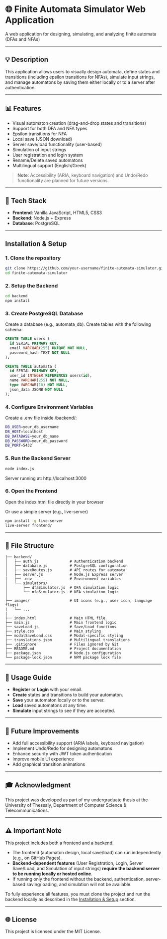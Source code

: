 # 🌐 Finite Automata Simulator Web Application 

A web application for designing, simulating, and analyzing finite automata (DFAs and NFAs) 

---

## 💡 Description

This application allows users to visually design automata, define states and transitions (including epsilon transitions for NFAs), simulate input strings, and manage automatons by saving them either locally or to a server after authentication.

---

## 📊 Features

- Visual automaton creation (drag-and-drop states and transitions)
- Support for both DFA and NFA types
- Epsilon transitions for NFA
- Local save (JSON download)
- Server save/load functionality (user-based)
- Simulation of input strings
- User registration and login system
- Rename/Delete saved automatons
- Multilingual support (English/Greek)

> **Note**: Accessibility (ARIA, keyboard navigation) and Undo/Redo functionality are planned for future versions.

---

## 📖 Tech Stack

- **Frontend**: Vanilla JavaScript, HTML5, CSS3
- **Backend**: Node.js + Express
- **Database**: PostgreSQL

---

## Installation & Setup

### 1. Clone the repository

```bash
git clone https://github.com/your-username/finite-automata-simulator.git
cd finite-automata-simulator
```
### 2. Setup the Backend
```bash
cd backend
npm install
```
### 3. Create PostgreSQL Database

Create a database (e.g., automata_db).
Create tables with the following schema:
```sql
CREATE TABLE users (
  id SERIAL PRIMARY KEY,
  email VARCHAR(255) UNIQUE NOT NULL,
  password_hash TEXT NOT NULL
);

CREATE TABLE automata (
  id SERIAL PRIMARY KEY,
  user_id INTEGER REFERENCES users(id),
  name VARCHAR(255) NOT NULL,
  type VARCHAR(10) NOT NULL,
  json_data JSONB NOT NULL
);
```

### 4. Configure Environment Variables

Create a .env file inside /backend/:
```bash
DB_USER=your_db_username
DB_HOST=localhost
DB_DATABASE=your_db_name
DB_PASSWORD=your_db_password
DB_PORT=5432
```

### 5. Run the Backend Server
```bash
node index.js
```

Server running at: http://localhost:3000


### 6. Open the Frontend

Open the index.html file directly in your browser

Or use a simple server (e.g., live-server)
```bash
npm install -g live-server
live-server frontend/
```
---

## 📂 File Structure

```
├── backend/
│   ├── auth.js              # Authentication backend
│   ├── database.js          # PostgreSQL configuration
│   ├── saveRoutes.js        # API routes for automata
│   ├── server.js            # Node.js Express server
|   ├── .env                 # Environment variables
│   └── simulators/
│       ├── dfaSimulator.js  # DFA simulation logic
│       └── nfaSimulator.js  # NFA simulation logic
│
├── images/                  # UI icons (e.g., user icon, language flags)
|   └── ...
|
├── index.html               # Main HTML file
├── main.js                  # Main frontend logic
├── saveLoad.js              # Save/Load functions
├── style.css                # Main styling
├── modalSaveLoad.css        # Modal-specific styling
├── translations.json        # Multilingual translations
├── .gitignore               # Files ignored by Git
├── README.md                # Project documentation
├── package.json             # Node.js configuration
└── package-lock.json        # NPM package lock file
```

---

## 👥 Usage Guide

- **Register** or **Login** with your email.
- **Create** states and transitions to build your automaton.
- **Save** your automaton locally or to the server.
- **Load** saved automatons at any time.
- **Simulate** input strings to see if they are accepted.

---

## 🚀 Future Improvements

- Add full accessibility support (ARIA labels, keyboard navigation)
- Implement Undo/Redo for designing automatons
- Enhance security with JWT token authentication
- Improve mobile UI experience
- Add graphical transition animations

---

## 🎓 Acknowledgment

This project was developed as part of my undergraduate thesis at the University of Thessaly, Department of Computer Science & Telecommunications.

---

## ⚠️ Important Note

This project includes both a frontend and a backend.

- The frontend (automaton design, local save/load) can run independently (e.g., on GitHub Pages).
- **Backend-dependent features** (User Registration, Login, Server Save/Load, and Simulation of input strings) **require the backend server to be running locally or hosted online**.
- If running only the frontend without the backend, authentication, server-based saving/loading, and simulation will not be available.

To fully experience all features, you must clone the project and run the backend locally as described in the [Installation & Setup](#installation--setup) section.

---

## 🌐 License

This project is licensed under the MIT License.
